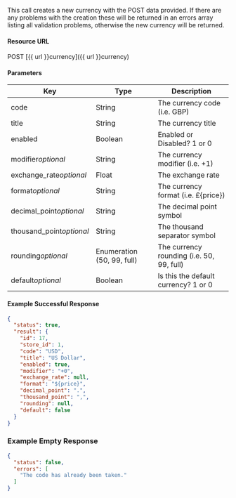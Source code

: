 <!--
@title Create new currency
@author Moltin Ltd
@description Creates a new currency

@sidebar 1
@family Currency
@rate No
@auth Yes
@format JSON
@http POST
@version beta
-->
This call creates a new currency with the POST data provided. If there are any problems with the creation these will be returned in an errors array listing all validation problems, otherwise the new currency will be returned.


#### Resource URL
POST [{{ url }}currency]({{ url }}currency)


#### Parameters
Key | Type | Description
--- | ---- | -----------
code | String | The currency code (i.e. GBP)
title | String | The currency title
enabled | Boolean | Enabled or Disabled? 1 or 0 
modifier*optional* | String | The currency modifier (i.e. +1) 
exchange_rate*optional* | Float | The exchange rate
format*optional* | String | The currency format (i.e. £{price})
decimal_point*optional* | String | The decimal point symbol
thousand_point*optional* | String | The thousand separator symbol
rounding*optional* | Enumeration (50, 99, full) | The currency rounding (i.e. 50, 99, full)
default*optional* | Boolean | Is this the default currency? 1 or 0

<!--code-->
#### Example Successful Response
``` json
{
  "status": true,
  "result": {
    "id": 17,
    "store_id": 1,
    "code": "USD",
    "title": "US Dollar",
    "enabled": true,
    "modifier": "+0",
    "exchange_rate": null,
    "format": "${price}",
    "decimal_point": ".",
    "thousand_point": ",",
    "rounding": null,
    "default": false
  }
}
```


### Example Empty Response
``` json
{
  "status": false,
  "errors": [
    "The code has already been taken."
  ]
}
```
<!--/code-->
